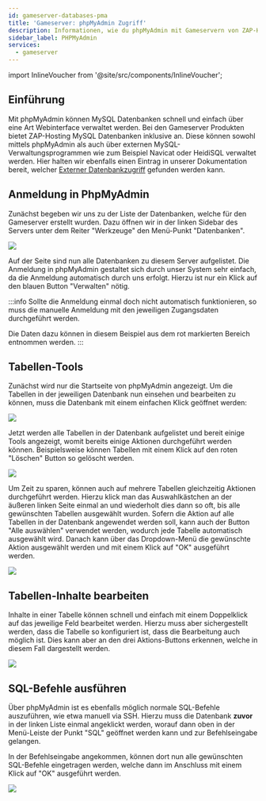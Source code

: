 ```yaml
---
id: gameserver-databases-pma
title: 'Gameserver: phpMyAdmin Zugriff'
description: Informationen, wie du phpMyAdmin mit Gameservern von ZAP-Hosting verwenden kannst, um die Datenbanken zu verwalten - ZAP-Hosting.com Dokumentation
sidebar_label: PHPMyAdmin
services:
  - gameserver
---
```


import InlineVoucher from '@site/src/components/InlineVoucher';

## Einführung

Mit phpMyAdmin können MySQL Datenbanken schnell und einfach über eine Art Webinterface verwaltet werden.
Bei den Gameserver Produkten bietet ZAP-Hosting MySQL Datenbanken inklusive an. Diese können sowohl mittels phpMyAdmin als auch über externen MySQL-Verwaltungsprogrammen wie zum Beispiel Navicat oder HeidiSQL verwaltet werden. Hier halten wir ebenfalls einen Eintrag in unserer Dokumentation bereit, welcher [Externer Datenbankzugriff](gameserver-database-external-access.md) gefunden werden kann.

<InlineVoucher />

## Anmeldung in PhpMyAdmin

Zunächst begeben wir uns zu der Liste der Datenbanken, welche für den Gameserver erstellt wurden. Dazu öffnen wir in der linken Sidebar des Servers unter dem Reiter "Werkzeuge" den Menü-Punkt "Datenbanken".

![](https://screensaver01.zap-hosting.com/index.php/s/WkEymiJP4ec3StT/preview)

Auf der Seite sind nun alle Datenbanken zu diesem Server aufgelistet. Die Anmeldung in phpMyAdmin gestaltet sich durch unser System sehr einfach, da die Anmeldung automatisch durch uns erfolgt. Hierzu ist nur ein Klick auf den blauen Button "Verwalten" nötig.

:::info
Sollte die Anmeldung einmal doch nicht automatisch funktionieren, so muss die manuelle Anmeldung mit den jeweiligen Zugangsdaten durchgeführt werden.

Die Daten dazu können in diesem Beispiel aus dem rot markierten Bereich entnommen werden.
:::


## Tabellen-Tools

Zunächst wird nur die Startseite von phpMyAdmin angezeigt. Um die Tabellen in der jeweiligen Datenbank nun einsehen und bearbeiten zu können, muss die Datenbank mit einem einfachen Klick geöffnet werden:

![](https://screensaver01.zap-hosting.com/index.php/s/7xeLT6TNEafQw9H/preview)

Jetzt werden alle Tabellen in der Datenbank aufgelistet und bereit einige Tools angezeigt, womit bereits einige Aktionen durchgeführt werden können.
Beispielsweise können Tabellen mit einem Klick auf den roten "Löschen" Button so gelöscht werden.

![](https://screensaver01.zap-hosting.com/index.php/s/ZMxKzHP3BHGYEzf/preview)

Um Zeit zu sparen, können auch auf mehrere Tabellen gleichzeitig Aktionen durchgeführt werden.
Hierzu klick man das Auswahlkästchen an der äußeren linken Seite einmal an und wiederholt dies dann so oft, bis alle gewünschten Tabellen ausgewählt wurden.
Sofern die Aktion auf alle Tabellen in der Datenbank angewendet werden soll, kann auch der Button "Alle auswählen" verwendet werden, wodurch jede Tabelle automatisch ausgewählt wird. Danach kann über das Dropdown-Menü die gewünschte Aktion ausgewählt werden und mit einem Klick auf "OK" ausgeführt werden.

![](https://screensaver01.zap-hosting.com/index.php/s/MgexrKaYx3D5PR7/preview)

## Tabellen-Inhalte bearbeiten

Inhalte in einer Tabelle können schnell und einfach mit einem Doppelklick auf das jeweilige Feld bearbeitet werden.
Hierzu muss aber sichergestellt werden, dass die Tabelle so konfiguriert ist, dass die Bearbeitung auch möglich ist.
Dies kann aber an den drei Aktions-Buttons erkennen, welche in diesem Fall dargestellt werden.

![](https://screensaver01.zap-hosting.com/index.php/s/xe4Qm9cNB3L9BX4/preview)

## SQL-Befehle ausführen

Über phpMyAdmin ist es ebenfalls möglich normale SQL-Befehle auszuführen, wie etwa manuell via SSH.
Hierzu muss die Datenbank **zuvor** in der linken Liste einmal angeklickt werden, worauf dann oben in der Menü-Leiste der Punkt "SQL" geöffnet werden kann und zur Befehlseingabe gelangen.

In der Befehlseingabe angekommen, können dort nun alle gewünschten SQL-Befehle eingetragen werden, welche dann im Anschluss mit einem Klick auf "OK" ausgeführt werden.

![](https://screensaver01.zap-hosting.com/index.php/s/9jrZfEer2rRjdgX/preview)

<InlineVoucher />
